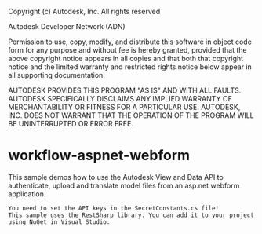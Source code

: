 Copyright (c) Autodesk, Inc. All rights reserved

Autodesk Developer Network (ADN)

Permission to use, copy, modify, and distribute this software in object code form for any purpose and without fee is hereby granted, provided that the above copyright notice appears in all copies and that both that copyright notice and the limited warranty and restricted rights notice below appear in all supporting documentation.

AUTODESK PROVIDES THIS PROGRAM "AS IS" AND WITH ALL FAULTS. AUTODESK SPECIFICALLY DISCLAIMS ANY IMPLIED WARRANTY OF MERCHANTABILITY OR FITNESS FOR A PARTICULAR USE. AUTODESK, INC. DOES NOT WARRANT THAT THE OPERATION OF THE PROGRAM WILL BE UNINTERRUPTED OR ERROR FREE.

workflow-aspnet-webform
=======================

This sample demos how to use the Autodesk View and Data API to authenticate, upload and translate model files from an asp.net webform application.

    You need to set the API keys in the SecretConstants.cs file!
    This sample uses the RestSharp library. You can add it to your project using NuGet in Visual Studio.
